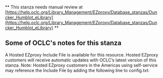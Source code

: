 ** This stanza needs manual review at [https://help.oclc.org/Library_Management/EZproxy/Database_stanzas/Duncker_Humblot_eLibrary](https://help.oclc.org/Library_Management/EZproxy/Database_stanzas/Duncker_Humblot_eLibrary) **

## Some of OCLC's notes for this stanza

A Hosted EZproxy Include File is available for this resource. Hosted EZproxy customers will receive automatic updates with OCLC&rsquo;s latest version of this stanza. Note: Hosted EZproxy customers in the Americas using self-service may reference the Include File by adding the following line to config.txt:

&nbsp;

&nbsp;
